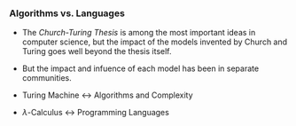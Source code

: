 ### Algorithms vs. Languages

+ The <a class="highlight-green">*Church-Turing Thesis*</a> 
  is among the most important ideas in computer science, 
  but the impact of the models invented by Church and Turing goes 
  well beyond the thesis itself.
  <!-- .element: class="fragment fade-left" -->

+ But the impact and infuence of each model has been in 
  separate communities.
  <!-- .element: class="fragment fade-left" -->

+ Turing Machine $\longleftrightarrow$ Algorithms and Complexity
  <!-- .element: class="fragment fade-left" -->

+ $\lambda$-Calculus $\longleftrightarrow$ Programming Languages
  <!-- .element: class="fragment fade-left" -->
